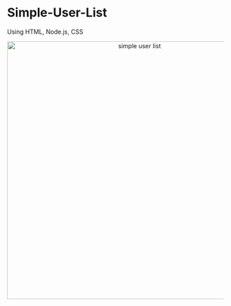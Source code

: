 # Simple-User-List
Using HTML, Node.js, CSS

<p align="center">
<img width="600" alt="simple user list" src="https://github.com/ESJiang/Simple-User-List/assets/43910771/2322662e-e216-4b78-8ea2-12a3c178c4ae" />
</p>
